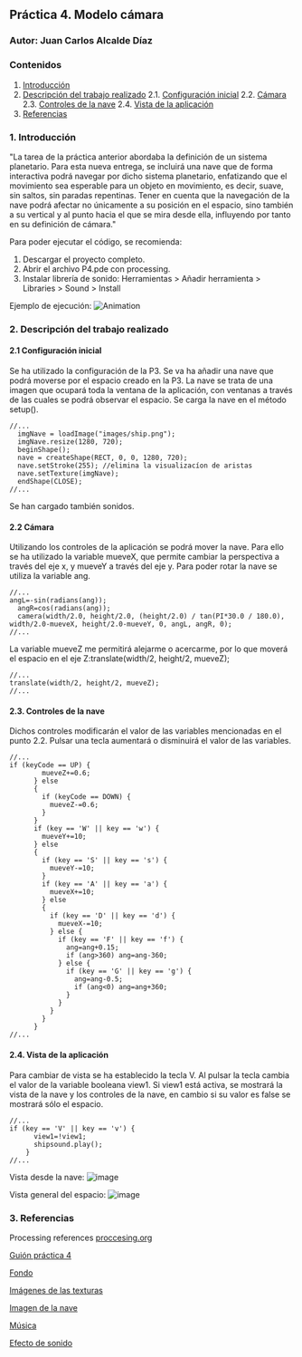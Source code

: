 ## Práctica 4. Modelo cámara
### Autor: Juan Carlos Alcalde Díaz

### Contenidos

1. [Introducción](#introduccion)
2. [Descripción del trabajo realizado](#descripcion-trabajo)
  2.1. [Configuración inicial](#config-inicial)
  2.2. [Cámara](#camara)
  2.3. [Controles de la nave](#controles)
  2.4. [Vista de la aplicación](#vista)
3. [Referencias](#referencias)

### 1. Introducción <a name="introduccion"/>
"La tarea de la práctica anterior abordaba la definición de un sistema planetario. Para esta nueva entrega, se incluirá una nave que de forma interactiva podrá navegar por dicho sistema planetario, enfatizando que el movimiento sea esperable para un objeto en movimiento, es decir, suave, sin saltos, sin paradas repentinas. Tener en cuenta que la navegación de la nave podrá afectar no únicamente a su posición en el espacio, sino también a su vertical y al punto hacia el que se mira desde ella, influyendo por tanto en su definición de cámara."

Para poder ejecutar el código, se recomienda:
1. Descargar el proyecto completo.
2. Abrir el archivo P4.pde con processing.
3. Instalar librería de sonido: Herramientas > Añadir herramienta > Libraries > Sound > Install

Ejemplo de ejecución:
![Animation](https://user-images.githubusercontent.com/91132611/156978716-8d069d43-38f0-4670-9b87-8a4d34abaad3.gif)

### 2. Descripción del trabajo realizado <a name="descripcion-trabajo"/>
#### 2.1 Configuración inicial <a name="config-inicial"/>
Se ha utilizado la configuración de la P3. Se va ha añadir una nave que podrá moverse por el espacio creado en la P3.
La nave se trata de una imagen que ocupará toda la ventana de la aplicación, con ventanas a través de las cuales se podrá observar el espacio. Se carga la nave en el método setup().
```
//...
  imgNave = loadImage("images/ship.png");
  imgNave.resize(1280, 720);
  beginShape();
  nave = createShape(RECT, 0, 0, 1280, 720);
  nave.setStroke(255); //elimina la visualizacíon de aristas
  nave.setTexture(imgNave);
  endShape(CLOSE);
//...
```
Se han cargado también sonidos.

#### 2.2 Cámara <a name="camara"/>
Utilizando los controles de la aplicación se podrá mover la nave. Para ello se ha utilizado la variable mueveX, que permite cambiar la perspectiva a través del eje x, y mueveY a través del eje y. Para poder rotar la nave se utiliza la variable ang.
```
//...
angL=-sin(radians(ang));
  angR=cos(radians(ang));
  camera(width/2.0, height/2.0, (height/2.0) / tan(PI*30.0 / 180.0), width/2.0-mueveX, height/2.0-mueveY, 0, angL, angR, 0);
//...
```
La variable mueveZ me permitirá alejarme o acercarme, por lo que moverá el espacio en el eje Z:translate(width/2, height/2, mueveZ);

```
//...
translate(width/2, height/2, mueveZ);
//...
```

#### 2.3. Controles de la nave <a name="controles"/>
Dichos controles modificarán el valor de las variables mencionadas en el punto 2.2.
Pulsar una tecla aumentará o disminuirá el valor de las variables.
```
//...
if (keyCode == UP) {
        mueveZ+=0.6;
      } else
      {
        if (keyCode == DOWN) {
          mueveZ-=0.6;
        }
      }
      if (key == 'W' || key == 'w') {
        mueveY+=10;
      } else
      {
        if (key == 'S' || key == 's') {
          mueveY-=10;
        } 
        if (key == 'A' || key == 'a') {
          mueveX+=10;
        } else
        {
          if (key == 'D' || key == 'd') {
            mueveX-=10;
          } else {
            if (key == 'F' || key == 'f') {
              ang=ang+0.15;
              if (ang>360) ang=ang-360;
            } else {
              if (key == 'G' || key == 'g') {
                ang=ang-0.5;
                if (ang<0) ang=ang+360;
              }
            }
          }
        }
      }
//...
```

#### 2.4. Vista de la aplicación <a name="vista"/>
Para cambiar de vista se ha establecido la tecla V. Al pulsar la tecla cambia el valor de la variable booleana view1. Si view1 está activa, se mostrará la vista de la nave y los controles de la nave, en cambio si su valor es false se mostrará sólo el espacio.

```
//...
if (key == 'V' || key == 'v') {
      view1=!view1;
      shipsound.play();
    }
//...    
```

Vista desde la nave:
![image](https://user-images.githubusercontent.com/91132611/157013013-bd119c76-c65a-4a49-a8d5-a5a23e29a30b.png)

Vista general del espacio:
![image](https://user-images.githubusercontent.com/91132611/157013075-a67fe1bd-abf7-4236-85fc-f85b1c74a131.png)


### 3. Referencias <a name="referencias"></a>
Processing references [proccesing.org](https://processing.org/reference/)

[Guión práctica 4](https://github.com/otsedom/otsedom.github.io/blob/main/CIU/P4/README.md)

[Fondo](https://www.deviantart.com/paulinemoss/art/Telescopic-View-426425862)

[Imágenes de las texturas](http://frederickhiggins.com/celestia/terrestrials.htm)

[Imagen de la nave](https://www.nicepng.com/ourpic/u2w7i1u2e6i1a9q8_spaceship-cockpit-png-sci-fi-cockpit-png/)

[Música](https://pixabay.com/music/upbeat-space-chillout-14194/)

[Efecto de sonido](https://freesound.org/people/NicknameLarry/sounds/492072/)
